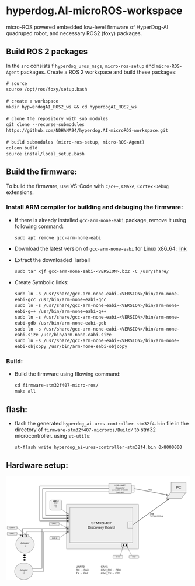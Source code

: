 # hyperdog.AI-microROS-workspace

micro-ROS powered embedded low-level firmware of HyperDog-AI quadruped robot, and necessary ROS2 (foxy) packages.


## Build ROS 2 packages
In the `src` consists f `hyperdog_uros_msgs`, `micro-ros-setup` and `micro-ROS-Agent` packages. 
Create a ROS 2 workspace and build these packages:
```
# source 
source /opt/ros/foxy/setup.bash

# create a workspace
mkdir hypwerdogAI_ROS2_ws && cd hyperdogAI_ROS2_ws

# clone the repository with sub modules
git clone --recurse-submodules https://github.com/NDHANA94/hyperdog.AI-microROS-workspace.git

# build submodules (micro-ros-setup, micro-ROS-Agent)
colcon build
source instal/local_setup.bash
```

## Build the firmware:

To build the firmware, use VS-Code with `c/c++`, `CMake`, `Cortex-Debug` extensions.

### Install ARM compiler for building and debuging the firmware:

- If there is already installed `gcc-arm-none-eabi` package, remove it using following command:
    ```
    sudo apt remove gcc-arm-none-eabi
    ```
- Download the latest version of `gcc-arm-none-eabi` for Linux x86_64:
[link](https://developer.arm.com/-/media/Files/downloads/gnu-rm/10.3-2021.10/gcc-arm-none-eabi-10.3-2021.10-x86_64-linux.tar.bz2?rev=78196d3461ba4c9089a67b5f33edf82a&hash=5631ACEF1F8F237389F14B41566964EC)

- Extract the downloaded Tarball
    ```
    sudo tar xjf gcc-arm-none-eabi-<VERSION>.bz2 -C /usr/share/
    ```
- Create Symbolic links:
    ```
    sudo ln -s /usr/share/gcc-arm-none-eabi-<VERSION>/bin/arm-none-eabi-gcc /usr/bin/arm-none-eabi-gcc 
    sudo ln -s /usr/share/gcc-arm-none-eabi-<VERSION>/bin/arm-none-eabi-g++ /usr/bin/arm-none-eabi-g++
    sudo ln -s /usr/share/gcc-arm-none-eabi-<VERSION>/bin/arm-none-eabi-gdb /usr/bin/arm-none-eabi-gdb
    sudo ln -s /usr/share/gcc-arm-none-eabi-<VERSION>/bin/arm-none-eabi-size /usr/bin/arm-none-eabi-size
    sudo ln -s /usr/share/gcc-arm-none-eabi-<VERSION>/bin/arm-none-eabi-objcopy /usr/bin/arm-none-eabi-objcopy

    ```

### Build:
-   Build the firmware using fllowing command: 
    ```
    cd firmware-stm32f407-micro-ros/
    make all
    ```
## flash:
- flash the generated `hyperdog_ai-uros-controller-stm32f4.bin` file in the directory of `firmware-stm32f407-microros/Build/` to stm32 microcontroller.
    using `st-utils`: 
    ```bash
    st-flash write hyperdog_ai-uros-controller-stm32f4.bin 0x8000000
    ```

## Hardware setup:
![Diagram](imgs/diagram_.png)

<!-- 

BUGS:

    1. best_effort publisher doesn't publish the larger msgs. 
        - micro_ros_stm32cubemx_utils's default MTU value is 512 (microros_include/uxr/client/config.h). 
        The msg i wanted to send is 768 bytes large.
        - micro_ros_stm32cubemx_util's provides with a dma_transport.c which assigns 2048 bytes DMA_BUFFER_SIZE.
        - I tried to increase UXR_CONFIG_CUSTOM_TRANSPORT_MTU value to 800, 1024, ect.. then error occered at 
        at the line 56 in dma_transport.c file. after this line the program goes to HardFault_Handler() and stops freertos. 
        - I tried to set DMA_BUFFER_SIZE and UXR_CONFIG_CUSTOM_TRANSPORT_MTU value as following;
                                DMA_BUFFER_SIZE = UXR_CONFIG_CUSTOM_TRANSPORT_MTU * 4
            This way also i get the same error as before.

         


 -->
